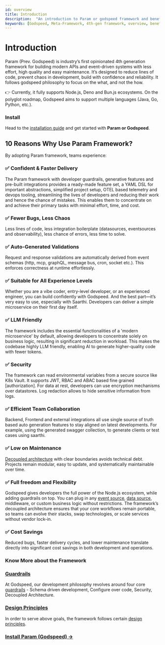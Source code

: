 ```yaml
---
id: overview
title: Introduction
description:  "An introduction to Param or godspeed framework and benefits, why should you use Param framework or godspeed framework" 
keywords: [Godspeed, Meta-Framework, 4th-gen framework, overview, benefits, why Param or godspeed framework]
---
```


# Introduction

Param (Prev. Godspeed) is industry’s first opinionated 4th generation framework for building modern APIs and event-driven systems with less effort, high quality and easy maintenance. It’s designed to reduce lines of code, prevent chaos in development, build with confidence and reliability. It follows godspeed philosophy to focus on the what, and not the how.

👉 Currently, it fully supports Node.js, Deno and Bun.js ecosystems. On the polyglot roadmap, Godspeed aims to support multiple languages (Java, Go, Python, etc.).

### Install

Head to the [installation guide](/docs/get-started#install-godspeed) and get started with **Param or Godspeed**.

## 10 Reasons Why Use Param Framework?

By adopting Param framework, teams experience:

### ✅ Confident & Faster Delivery

The Param framework with developer guardrails, generative features and pre-built integrations provides a ready-made feature set, a YAML DSL for important abstractions, simplified project setup, OTEL based telemetry and devops tooling, streamlining the lives of developers and reducing their work and hence the chance of mistakes. This enables them to concentrate on and achieve their primary tasks with minimal effort, time, and cost.

### ✅ Fewer Bugs, Less Chaos

Less lines of code, less integration boilerplate (datasources, eventsources and observability), less chance of errors, less time to solve. 

### ✅ Auto-Generated Validations

Request and response validations are automatically derived from event schemas (http, mcp, graphQL, message bus, cron, socket etc.). This enforces correctness at runtime effortlessly.

### ✅ Suitable for All Experience Levels

Whether you are a vibe coder, entry-level developer, or an experienced engineer, you can build confidently with Godspeed. And the best part—it’s very easy to use, especially with Saarthi. Developers can deliver a simple microservice on their first day itself.

### ✅ LLM Friendly

The framework includes the essential functionalities of a 'modern microservice' by default, allowing developers to concentrate solely on business logic, resulting in significant reduction in workload. This makes the codebase highly LLM friendly, enabling AI to generate higher-quality code with fewer tokens.

### ✅ Security

The framework can read environmental variables from a secure source like K8s Vault. It supports JWT, RBAC and ABAC based fine grained [authorization]. For data at rest, developers can use encryption mechanisms over datastores. Log redaction allows to hide sensitive information from logs.

### ✅ Efficient Team Collaboration

Backend, Frontend and external integrations all use single source of truth based auto generation features to  stay aligned on latest developments. For example, using the generated swagger collection, to generate clients or test cases using saarthi.  

### ✅ Low on Maintenance

[Decoupled architecture](guard-rails#4-decoupled-architecture) with clear boundaries avoids technical debt. Projects remain modular, easy to update, and systematically maintainable over time.

### ✅ Full freedom and Flexibility

Godspeed gives developers the full power of the Node.js ecosystem, while adding guardrails on top. You can plug in any [event source](/docs/microservices-framework/event-sources/event-source-plugins/Overview), [data source](/docs/microservices-framework/datasources/datasource-plugins/Overview), middleware, or custom business logic without restrictions. The framework’s decoupled architecture ensures that your core workflows remain portable, so teams can evolve their stacks, swap technologies, or scale services without vendor lock-in.

### ✅ Cost Savings

Reduced bugs, faster delivery cycles, and lower maintenance translate directly into significant cost savings in both development and operations.

<!-- ![features ->](/img/features.png) -->

### Know More about the Framework

### [Guardrails](guard-rails.md)
At Godspeed, our development philosophy revolves around four core [guardrails](guard-rails.md) - Schema driven development, Configure over code, Security, Decoupled Architecture.

### [Design Principles](design-principles.md)

In order to serve above goals, the framework follows certain [design principles](design-principles.md).

### [Install Param (Godspeed) ->](/docs/get-started)
